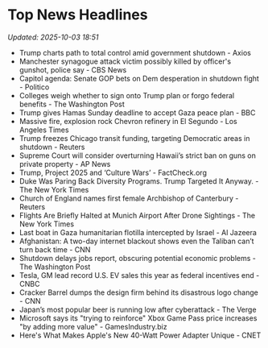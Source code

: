 # Top News Headlines

_Updated: 2025-10-03 18:51_

- Trump charts path to total control amid government shutdown - Axios
- Manchester synagogue attack victim possibly killed by officer's gunshot, police say - CBS News
- Capitol agenda: Senate GOP bets on Dem desperation in shutdown fight - Politico
- Colleges weigh whether to sign onto Trump plan or forgo federal benefits - The Washington Post
- Trump gives Hamas Sunday deadline to accept Gaza peace plan - BBC
- Massive fire, explosion rock Chevron refinery in El Segundo - Los Angeles Times
- Trump freezes Chicago transit funding, targeting Democratic areas in shutdown - Reuters
- Supreme Court will consider overturning Hawaii’s strict ban on guns on private property - AP News
- Trump, Project 2025 and ‘Culture Wars’ - FactCheck.org
- Duke Was Paring Back Diversity Programs. Trump Targeted It Anyway. - The New York Times
- Church of England names first female Archbishop of Canterbury - Reuters
- Flights Are Briefly Halted at Munich Airport After Drone Sightings - The New York Times
- Last boat in Gaza humanitarian flotilla intercepted by Israel - Al Jazeera
- Afghanistan: A two-day internet blackout shows even the Taliban can’t turn back time - CNN
- Shutdown delays jobs report, obscuring potential economic problems - The Washington Post
- Tesla, GM lead record U.S. EV sales this year as federal incentives end - CNBC
- Cracker Barrel dumps the design firm behind its disastrous logo change - CNN
- Japan’s most popular beer is running low after cyberattack - The Verge
- Microsoft says its "trying to reinforce" Xbox Game Pass price increases "by adding more value" - GamesIndustry.biz
- Here's What Makes Apple's New 40-Watt Power Adapter Unique - CNET